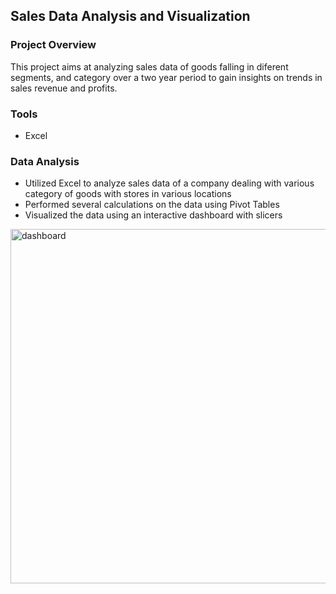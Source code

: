 ## Sales Data Analysis and Visualization

### Project Overview
This project aims at analyzing sales data of goods falling in diferent segments, and category over a two year period to gain
insights on trends in sales revenue and profits.

### Tools 
 - Excel 

### Data Analysis 
 - Utilized Excel to analyze sales data of a company dealing with various category of goods with stores in various locations
 - Performed several calculations on the data using Pivot Tables
 - Visualized the data using an interactive dashboard with slicers
 
<img width="567" alt="dashboard" src="https://github.com/user-attachments/assets/52795645-84ad-4ed1-8b89-b7651d19887a" />
